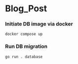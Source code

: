 # Blog_Post

### Initiate DB image via docker
`docker compose up`

### Run DB migration
`go run . database`

